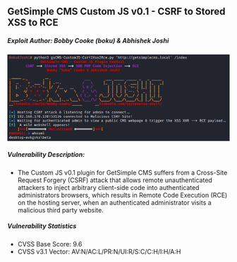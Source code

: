 ## GetSimple CMS Custom JS v0.1 - CSRF to Stored XSS to RCE
##### Exploit Author: Bobby Cooke (boku) & Abhishek Joshi

![](gscms-customJS-exploitScreencap.png)

##### Vulnerability Description:
+ The Custom JS v0.1 plugin for GetSimple CMS suffers from a Cross-Site Request Forgery (CSRF) attack that allows remote unauthenticated attackers to inject arbitrary client-side code into authenticated administrators browsers, which results in Remote Code Execution (RCE) on the hosting server, when an authenticated administrator visits a malicious third party website.

##### Vulnerability Statistics
+ CVSS Base Score: 9.6
+ CVSS v3.1 Vector: AV:N/AC:L/PR:N/UI:R/S:C/C:H/I:H/A:H


